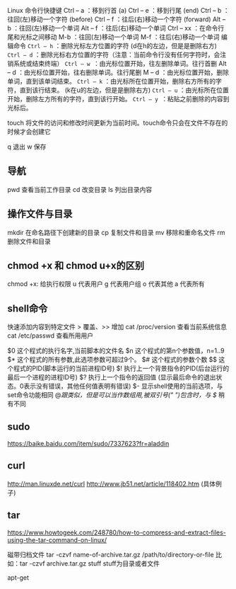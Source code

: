 Linux 命令行快捷键
Ctrl – a ：移到行首   (a)
Ctrl – e ：移到行尾   (end)
Ctrl – b ：往回(左)移动一个字符  (before)
Ctrl – f ：往后(右)移动一个字符  (forward)
Alt – b ：往回(左)移动一个单词
Alt – f ：往后(右)移动一个单词
Ctrl – xx ：在命令行尾和光标之间移动
M-b ：往回(左)移动一个单词
M-f ：往后(右)移动一个单词
编辑命令
`Ctrl – h` ：删除光标左方位置的字符   (d在h的左边，但是是删除右方)
`Ctrl – d` ：删除光标右方位置的字符（注意：当前命令行没有任何字符时，会注销系统或结束终端）
`Ctrl – w `：由光标位置开始，往左删除单词。往行首删
Alt – d ：由光标位置开始，往右删除单词。往行尾删
M – d ：由光标位置开始，删除单词，直到该单词结束。
`Ctrl – k` ：由光标所在位置开始，删除右方所有的字符，直到该行结束。  (k在u的左边，但是是删除右方)
`Ctrl – u` ：由光标所在位置开始，删除左方所有的字符，直到该行开始。
`Ctrl – y `：粘贴之前删除的内容到光标后。

touch  将文件的访问和修改时间更新为当前时间。touch命令只会在文件不存在的时候才会创建它

q  退出
w  保存
## 导航
pwd 查看当前工作目录
cd  改变目录
ls  列出目录内容

## 操作文件与目录
mkdir   在命名路径下创建新的目录
cp 复制文件和目录
mv 移除和重命名文件
rm 删除文件和目录

## chmod +x 和 chmod u+x的区别
chmod +x: 给执行权限
u 代表用户
g 代表用户组
o 代表其他
a 代表所有

## shell命令
快速添加内容到特定文件 > 覆盖、>> 增加
cat /proc/version	查看当前系统信息
cat /etc/passwd	查看所用用户

$0 这个程式的执行名字,当前脚本的文件名
$n 这个程式的第n个参数值，n=1..9
$* 这个程式的所有参数,此选项参数可超过9个。
$# 这个程式的参数个数
$$ 这个程式的PID(脚本运行的当前进程ID号)
$! 执行上一个背景指令的PID(后台运行的最后一个进程的进程ID号)
$? 执行上一个指令的返回值 (显示最后命令的退出状态。0表示没有错误，其他任何值表明有错误)
$- 显示shell使用的当前选项，与set命令功能相同
$@ 跟$*类似，但是可以当作数组用,被双引号(" ")包含时，与 $* 稍有不同


## sudo
https://baike.baidu.com/item/sudo/7337623?fr=aladdin

## curl
http://man.linuxde.net/curl
http://www.jb51.net/article/118402.htm  (具体例子)

## tar
https://www.howtogeek.com/248780/how-to-compress-and-extract-files-using-the-tar-command-on-linux/

磁带归档文件
tar -czvf name-of-archive.tar.gz /path/to/directory-or-file
比如：tar -czvf archive.tar.gz stuff
stuff为目录或者文件


apt-get